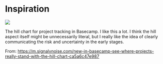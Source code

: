 # Inspiration

![](https://db-feed.s3.amazonaws.com/legacy/Screen_Shot_2018_08_03_at_11_11_12_PM-1533352423188.png)

The hill chart for project tracking in Basecamp. I like this a lot. I think the hill aspect itself might be unnecessarily literal, but I really like the idea of clearly communicating the risk and uncertainty in the early stages.

From: https://m.signalvnoise.com/new-in-basecamp-see-where-projects-really-stand-with-the-hill-chart-ca5a6c47e987